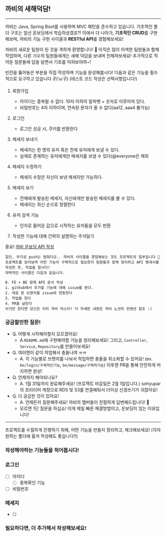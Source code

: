 ## 까비의 새해덕담!

--------

까비는 Java, Spring Boot를 사용하며 MVC 패턴을 준수하고 있습니다. 기초적인 폴더 구조는 앞선 온보딩에서 학습하셨겠죠?!
이에서 더 나아가, **기초적인 CRUD**를 구현해보며, 까비의 기능 구현 사이클과 **RESTful API**를 경험해보세요!

까비의 새로운 팀원이 된 것을 격하게 환영합니다! 🎉 아직은 많이 어색한 팀원들과 함께 작업하며, 다른 기수의 팀원들에게는 새해 덕담을 보내며 친해져보세요!
추가적으로 적어둔 질문들에 답을 달면서 기초를 익혀보아여~!

빈칸을 뚫어놓은 부분을 직접 작성하며 기능을 완성해봅시다!
다음과 같은 기능을 필수적으로 요구하고 있습니다 ✌(‘ω’✌) (테스트 코드 작성은 선택사항입니다!)

1. 회원가입

    - 아이디는 중복될 수 없다. 10자 이하의 알파벳 + 숫자로 이루어져 있다.
    - 비밀번호는 4자 이하이며, 연속된 문자가 올 수 없다(aa12, aaa4 불가능)

2. 로그인

    - 로그인 성공 시, 쿠키를 반환한다

3. 메세지 보내기

    - 메세지는 한 명의 유저 혹은 전체 유저에게 보낼 수 있다.
    - 실제로 존재하는 유저에게만 메세지를 보낼 수 있다(@everyone은 제외

4. 메세지 수정하기

    - 메세지 수정은 자신이 보낸 메세지만 가능하다.

5. 메세지 보기

    - 전체에게 발송된 메세지, 자신에게만 발송된 메세지를 볼 수 있다.
    - 메세지는 최신 순으로 정렬한다

6. 유저 검색 기능

    - 인자로 들어온 값으로 시작하는 유저들을 모두 반환

7. 작성한 기능에 대해 간략히 설명하는 주석달기

중요!
[까비 온보딩 API 작성](https://www.notion.so/hyunja/58331c0e4cce4977a237d00b869c6120?pvs=4)

```
일단, 무지성 push는 멈춰다오.. 까비의 사이클을 경험해보는 것도 프로젝트의 일부입니다 🚀
프로젝트를 읽어보며 어떤 기능이 구체적으로 필요한지 팀원들과 함께 정리하고 API 명세서를 작성한 후, 작업을 합시다!
대략적인 사이클은 다음과 같습니다.

0. FE + BE 함께 API 문서 작성
1. github에서 추가할 기능에 대해 issue를 판다.
2. 새로 판 브랜치를 issue와 연동한다
3. 작업을 한다 
4. PR을 날린다 
이거만 한다면 당신은 이미 까비 마스터! 더 자세한 내용은 까비 노션의 컨벤션 참조 :)
```

### 궁금할만한 질문!

- Q. 어떻게 시작해야할지 모르겠어요!
    - A.`README.md`에 구현해야할 기능을 정리해보세요! 그리고, `Controller`, `Service`, `Repository`를 만들어보세요!
- Q. 여러명이 같이 작업해서 충돌나여 ㅠㅠ
    - A. 각 기능별로 브랜치를 나눠서 작업하면 충돌을 최소화할 수 있어요! (ex. `be/login/구체적인기능`, `be/message/구체적기능`) 이후엔 PR을 통해
      안전하게 머지하면 완성!
- Q. 언제까지 해야되나요?
    - A. 1월 31일까지 완료해주세요! (프로젝트 마감일은 2월 1일입니다.) sohyupar의 프리티어 계정으로 RDS 및 S3를 연결해둬서 더이상 신경쓰기가 귀찮아요!
- Q. 더 궁금한 것이 있어요!
    - A. 언제든지 질문해주세요! 까비의 멤버들이 친절하게 답변해드립니다! 🤗
    - 모르면 1단 질문을 하십쇼! 이게 제일 빠른 해결방법이고, 온보딩이 있는 이유입니다!

---

프로젝트를 수월하게 진행하기 위해, 어떤 기능을 만들지 정리하고, 체크해보세요! (각자 원하는 폴더에 옮겨 작성해도 좋습니다!!)

### 작성해야하는 기능들을 적어봅시다!

### 로그인

- [ ] 아이디
    - [ ] 중복확인 기능
- [ ] 비밀번호

### 메세지

- [ ]

### 필요하다면, 더 추가해서 작성해보세요!
